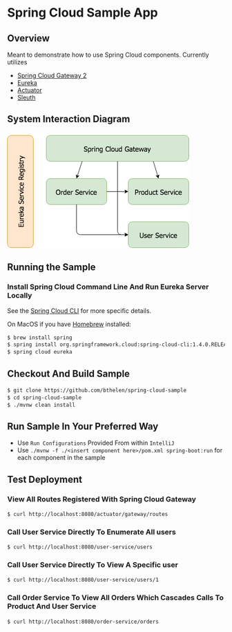 # Spring Cloud Sample App

## Overview
Meant to demonstrate how to use Spring Cloud components.  Currently utilizes

* [Spring Cloud Gateway 2](https://cloud.spring.io/spring-cloud-gateway/)
* [Eureka](https://cloud.spring.io/spring-cloud-netflix/)
* [Actuator](https://spring.io/guides/gs/actuator-service/)
* [Sleuth](https://cloud.spring.io/spring-cloud-sleuth/)

## System Interaction Diagram

![](system-diagram.png)

## Running the Sample
### Install Spring Cloud Command Line And Run Eureka Server Locally
See the [Spring Cloud CLI](http://cloud.spring.io/spring-cloud-cli/) for more specific details.

On MacOS if you have  [Homebrew](https://brew.sh/) installed:
```bash
$ brew install spring
$ spring install org.springframework.cloud:spring-cloud-cli:1.4.0.RELEASE
$ spring cloud eureka 
```

## Checkout And Build Sample 
```bash
$ git clone https://github.com/bthelen/spring-cloud-sample
$ cd spring-cloud-sample
$ ./mvnw clean install
```

## Run Sample In Your Preferred Way
* Use `Run Configurations` Provided From within `IntelliJ`
* Use `./mvnw -f ./<insert component here>/pom.xml spring-boot:run` for each component in the sample  

## Test Deployment
### View All Routes Registered With Spring Cloud Gateway
```bash
$ curl http://localhost:8080/actuator/gateway/routes 
```
### Call User Service Directly To Enumerate All users
```bash
$ curl http://localhost:8080/user-service/users 
```
### Call User Service Directly To View A Specific user
```bash
$ curl http://localhost:8080/user-service/users/1
```
### Call Order Service To View All Orders Which Cascades Calls To Product And User Service
```bash
$ curl http://localhost:8080/order-service/orders 
```